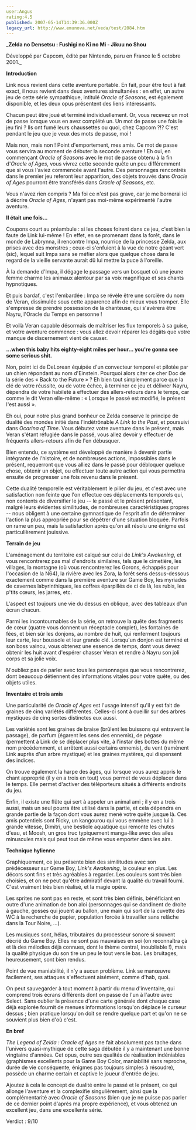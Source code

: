 ```yaml
---
user:Angus
rating:4.5
published: 2007-05-14T14:39:36.000Z
legacy_url: http://www.emunova.net/veda/test/2084.htm
---
```

_**Zelda no Densetsu : Fushigi no Ki no Mi - Jikuu no Shou**  

  

Développé par Capcom, édité par Nintendo, paru en France le 5 octobre 2001\._  

  

  

**Introduction**  

  

Link nous revient dans cette aventure portable. En fait, pour être tout à fait exact, il nous revient dans deux aventures simultanées : en effet, un autre jeu de cette série sympathique, intitulé _Oracle of Seasons_, est également disponible, et les deux opus présentent des liens intéressants.  

  

Chacun peut être joué et terminé individuellement. Or, vous recevez un mot de passe lorsque vous en avez complété un. Un mot de passe une fois le jeu fini ? Ils ont fumé leurs chaussettes ou quoi, chez Capcom ?!? C'est pendant le jeu que je veux des mots de passe, moi !  

  

Mais non, mais non ! Point d'emportement, mes amis. Ce mot de passe vous servira au moment de débuter la seconde aventure ! Eh oui, en commençant _Oracle of Seasons_ avec le mot de passe obtenu à la fin d'_Oracle of Ages_, vous vivrez cette seconde quête un peu différemment que si vous l'aviez commencée avant l'autre. Des personnages rencontrés dans le premier jeu referont leur apparition, des objets trouvés dans _Oracle of Ages_ pourront être transférés dans _Oracle of Seasons_, etc.  

  

Vous n'avez rien compris ? Ma foi ce n'est pas grave, car je me bornerai ici à décrire _Oracle of Ages_, n'ayant pas moi-même expérimenté l'autre aventure.  

  

**Il était une fois...**  

  

Coupons court au préambule : si les choses foirent dans ce jeu, c'est bien la faute de Link lui-même ! En effet, en se promenant dans la forêt, dans le monde de Labrynna, il rencontre Impa, nourrice de la princesse Zelda, aux prises avec des monstres ; ceux-ci s'enfuient à la vue de notre géant vert (sic), lequel suit Impa sans se méfier alors que quelque chose dans le regard de la vieille servante aurait dû lui mettre la puce à l'oreille.  

À la demande d'Impa, il dégage le passage vers un bosquet où une jeune femme charme les animaux alentour par sa voix magnifique et ses chants hypnotiques.  

  

Et puis bardaf, c'est l'embardée : Impa se révèle être une sorcière du nom de Veran, dissimulée sous cette apparence afin de mieux vous tromper. Elle s'empresse de prendre possession de la chanteuse, qui s'avèrera être Nayru, l'Oracle du Temps en personne !  

Et voilà Veran capable désormais de maîtriser les flux temporels à sa guise, et votre aventure commence : vous allez devoir réparer les dégâts que votre manque de discernement vient de causer.  

  

**...when this baby hits eighty-eight miles per hour... you're gonna see some serious shit.**  

  

Non, point ici de DeLorean équipée d'un convecteur temporel et pilotée par un chien répondant au nom d'Einstein. Pourquoi alors citer ce cher Doc de la série des « Back to the Future » ? Eh bien tout simplement parce que la clé de votre réussite, ou de votre échec, à terminer ce jeu et délivrer Nayru, dépendra de votre habileté à effectuer des allers-retours dans le temps, car comme le dit Veran elle-même : « Lorsque le passé est modifié, le présent l'est aussi ».  

  

Eh oui, pour notre plus grand bonheur ce Zelda conserve le principe de dualité des mondes initié dans l'indétrônable _A Link to the Past_, et poursuivi dans _Ocarina of Time_. Vous débutez votre aventure dans le présent, mais Veran s'étant réfugiée dans le passé, vous allez devoir y effectuer de fréquents allers-retours afin de l'en débusquer.  

  

Bien entendu, ce système est développé de manière à devenir partie intégrante de l'histoire, et de nombreuses actions, impossibles dans le présent, requerront que vous alliez dans le passé pour débloquer quelque chose, obtenir un objet, ou effectuer toute autre action qui vous permettra ensuite de progresser une fois revenu dans le présent.  

  

Cette dualité temporelle est véritablement le pilier du jeu, et c'est avec une satisfaction non feinte que l'on effectue ces déplacements temporels qui, non contents de diversifier le jeu -- le passé et le présent présentant, malgré leurs évidentes similitudes, de nombreuses caractéristiques propres -- nous obligent à une certaine gymnastique de l'esprit afin de déterminer l'action la plus appropriée pour se dépêtrer d'une situation bloquée. Parfois on rame un peu, mais la satisfaction après qu'on ait résolu une énigme est particulièrement jouissive.  

  

**Terrain de jeu**  

  

L'aménagement du territoire est calqué sur celui de _Link's Awakening_, et vous rencontrerez pas mal d'endroits similaires, tels que le cimetière, les villages, la montagne (où vous rencontrerez les Gorons, échappés pour l'occasion de la N64), la rivière avec les Zora, la forêt sens dessus-dessous exactement comme dans la première aventure sur Game Boy, les myriades de cavernes labyrinthiques, les coffres éparpillés de ci de là, les rubis, les p'tits cœurs, les jarres, etc.  

L'aspect est toujours une vie du dessus en oblique, avec des tableaux d'un écran chacun.  

  

Parmi les incontournables de la série, on retrouve la quête des fragments de cœur (quatre vous donnent un réceptacle complet), les fontaines de fées, et bien sûr les donjons, au nombre de huit, qui renferment toujours leur carte, leur boussole et leur grande clé. Lorsqu'un donjon est terminé et son boss vaincu, vous obtenez une essence de temps, dont vous devez obtenir les huit avant d'espérer chasser Veran et rendre à Nayru son joli corps et sa jolie voix.  

  

N'oubliez pas de parler avec tous les personnages que vous rencontrerez, dont beaucoup détiennent des informations vitales pour votre quête, ou des objets utiles.  

  

**Inventaire et trois amis**  

  

Une particularité de _Oracle of Ages_ est l'usage intensif qu'il y est fait de graines de cinq variétés différentes. Celles-ci sont à cueillir sur des arbres mystiques de cinq sortes distinctes eux aussi.  

Les variétés sont les graines de braise (brûlent les buissons qui entravent le passage), de parfum (égarent les sens des ennemis), de pégase (permettent à Link de se déplacer plus vite, à l'instar des bottes du même nom précédemment, et arrêtent aussi certains ennemis), du vent (ramènent Link auprès d'un arbre mystique) et les graines mystères, qui dispensent des indices.  

  

On trouve également la harpe des âges, qui lorsque vous aurez appris le chant approprié (il y en a trois en tout) vous permet de vous déplacer dans le temps. Elle permet d'activer des téléporteurs situés à différents endroits du jeu.  

  

Enfin, il existe une flûte qui sert à appeler un animal ami ; il y en a trois aussi, mais un seul pourra être utilisé dans la partie, et cela dépendra en grande partie de la façon dont vous aurez mené votre quête jusque là. Ces amis potentiels sont Ricky, un kangourou qui vous emmène avec lui à grande vitesse, Dimitri, une bestiole aquatique qui remonte les chutes d'eau, et Moosh, un gros truc typiquement manga-like avec des ailes minuscules mais qui peut tout de même vous emporter dans les airs.  

  

**Technique hylienne**  

  

Graphiquement, ce jeu présente bien des similitudes avec son prédécesseur sur Game Boy, _Link's Awakening_, la couleur en plus. Les décors sont fins et très agréables à regarder. Les couleurs sont très bien choisies, et on ne peut qu'être admiratif devant la qualité du travail fourni. C'est vraiment très bien réalisé, et la magie opère.  

Les sprites ne sont pas en reste, et sont très bien définis, bénéficiant en outre d'une animation de bon aloi (personnages qui se dandinent de droite à gauche, gosses qui jouent au ballon, une main qui sort de la cuvette des WC à la recherche de papier, population forcée à travailler sans relâche dans la Tour Noire, ...).  

  

Les musiques sont, hélas, tributaires du processeur sonore si souvent décrié du Game Boy. Elles ne sont pas mauvaises en soi (on reconnaîtra çà et là des mélodies déjà connues, dont le thème central, inoubliable !), mais la qualité physique du son tire un peu le tout vers le bas. Les bruitages, heureusement, sont bien rendus.  

  

Point de vue maniabilité, il n'y a aucun problème. Link se manœuvre facilement, ses attaques s'effectuent aisément, comme d'hab, quoi.  

  

On peut sauvegarder à tout moment à partir du menu d'inventaire, qui comprend trois écrans différents dont on passe de l'un à l'autre avec Select. Sans oublier la présence d'une carte générale dont chaque case déjà explorée fournit de menues informations lorsqu'on déplace le curseur dessus ; bien pratique lorsqu'on doit se rendre quelque part et qu'on ne se souvient plus bien d'où c'est.  

  

**En bref**  

  

_The Legend of Zelda : Oracle of Ages_ ne fait absolument pas tache dans l'univers quasi-mythique de cette saga débutée il y a maintenant une bonne vingtaine d'années. Cet opus, outre ses qualités de réalisation indéniables (graphismes excellents pour la Game Boy Color, maniabilité sans reproche, durée de vie conséquente, énigmes pas toujours simples à résoudre), possède un charme certain et captive le joueur d'entrée de jeu.  

Ajoutez à cela le concept de dualité entre le passé et le présent, ce qui allonge l'aventure et la complexifie singulièrement, ainsi que la complémentarité avec _Oracle of Seasons_ (bien que je ne puisse pas parler de ce dernier point d'après ma propre expérience), et vous obtenez un excellent jeu, dans une excellente série.  

  

Verdict : 9/10